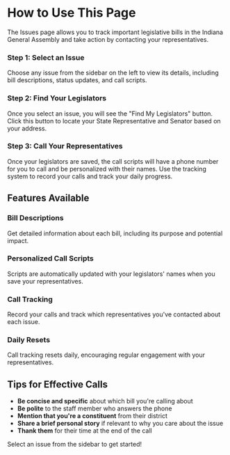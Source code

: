 # How to Use This Page

The Issues page allows you to track important legislative bills in the Indiana General Assembly and take action by contacting your representatives.

### Step 1: Select an Issue
Choose any issue from the sidebar on the left to view its details, including bill descriptions, status updates, and call scripts.

### Step 2: Find Your Legislators
Once you select an issue, you will see the "Find My Legislators" button. Click this button to locate your State Representative and Senator based on your address.

### Step 3: Call Your Representatives
Once your legislators are saved, the call scripts will have a phone number for you to call and be personalized with their names. Use the tracking system to record your calls and track your daily progress.

## Features Available

### Bill Descriptions
Get detailed information about each bill, including its purpose and potential impact.

### Personalized Call Scripts
Scripts are automatically updated with your legislators' names when you save your representatives.

### Call Tracking
Record your calls and track which representatives you've contacted about each issue.

### Daily Resets
Call tracking resets daily, encouraging regular engagement with your representatives.

## Tips for Effective Calls

- **Be concise and specific** about which bill you're calling about
- **Be polite** to the staff member who answers the phone
- **Mention that you're a constituent** from their district
- **Share a brief personal story** if relevant to why you care about the issue
- **Thank them** for their time at the end of the call

Select an issue from the sidebar to get started!